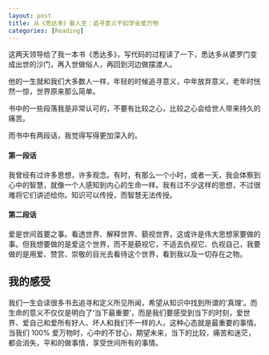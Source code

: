 ```yaml
---
layout: post
title: 从《悉达多》看人生：追寻意义不如学会爱万物
categories: [Reading]
---
```


这两天领导给了我一本书《悉达多》，写代码的过程读了一下，悉达多从婆罗门变成出世的沙门，再入世做俗人，再回到河边做摆渡人。

他的一生就和我们大多数人一样，年轻的时候追寻意义，中年放弃意义，老年时恍然一惊，世界原来那么简单。

书中的一些段落我是非常认可的，不要有比较之心，比较之心会给世人带来持久的痛苦。

而书中有两段话，我觉得写得更加深入的。

#### 第一段话
我曾经有过许多思想，许多观念。有时，有那么一个小时，或者一天，我会体察到心中的智慧，就像一个人感知到内心的生命一样。我有过不少这样的思想，不过很难将它们讲述给你。知识可以传授，而智慧无法传授。

#### 第二段话
爱是世间首要之事。看透世界、解释世界、藐视世界，这或许是伟大思想家要做的事。但我想要做的是爱这个世界，而不是藐视它，不适去仇视它、仇视自己，我要做的是用爱、赞赏、崇敬的目光去看待这个世界，看到我以及一切存在之物。

## 我的感受
我们一生会读很多书去追寻和定义所见所闻，希望从知识中找到所谓的‘真理’。而生命的意义不仅仅是明白了‘当下最重要’，而是我们要感受到当下的时刻，爱世界、爱自己和爱所有好人、坏人和我们不一样的人，这种心态就是最重要的事情。当我们 100% 爱万物时，心中的不甘心，期望未来，当下的比较，痛苦和迷茫，都会消失，平和的做事情，享受世间所有的事情。
